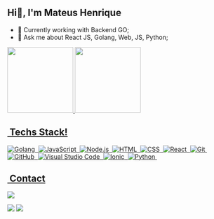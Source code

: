  ## Hi👋, I'm Mateus Henrique


- 🔭 Currently working with Backend GO;
- 💬 Ask me about React JS, Golang, Web, JS, Python;




<div style="display: inline_block">
  <a href="https://github.com/mateus-henrique-silva">
  <img height="150em" src="https://github-readme-stats.vercel.app/api?username=mateus-henrique-silva&show_icons=true&theme=dark&include_all_commits=true&count_private=true"/>
  <img height="150em" src="https://github-readme-stats.vercel.app/api/top-langs/?username=mateus-henrique-silva&layout=compact&langs_count=7&theme=dark"/>
</div>

 
## &nbsp;Techs Stack!
![Golang](https://img.shields.io/badge/-go-05122A?style=flat&logo=go)&nbsp;
![JavaScript](https://img.shields.io/badge/-JavaScript-05122A?style=flat&logo=javascript)&nbsp;
![Node.js](https://img.shields.io/badge/-Node.js-05122A?style=flat&logo=node.js)&nbsp;
![HTML](https://img.shields.io/badge/-HTML-05122A?style=flat&logo=HTML5)&nbsp;
![CSS](https://img.shields.io/badge/-CSS-05122A?style=flat&logo=CSS3&logoColor=1572B6)&nbsp;
![React](https://img.shields.io/badge/-React-05122A?style=flat&logo=react)&nbsp;
![Git](https://img.shields.io/badge/-Git-05122A?style=flat&logo=git)&nbsp;
![GitHub](https://img.shields.io/badge/-GitHub-05122A?style=flat&logo=github)&nbsp;
![Visual Studio Code](https://img.shields.io/badge/-Visual%20Studio%20Code-05122A?style=flat&logo=visual-studio-code&logoColor=007ACC)&nbsp;
![Ionic](https://img.shields.io/badge/-Ionic-05122A?style=flat&logo=ionic)&nbsp;
![Python](https://img.shields.io/badge/-Python-05122A?style=flat&logo=python)&nbsp;
 

  ##
  ## &nbsp;Contact
<div style="display: inline_block"> 
  <a href="https://instagram.com/_matthenrique_/" target="_blank"><img src="https://img.shields.io/badge/-Instagram-%23E4405F?style=for-the-badge&logo=instagram&logoColor=white" target="_blank"></a>

  <a href = "mailto:magtash68@gmail.com"><img src="https://img.shields.io/badge/-Gmail-%23333?style=for-the-badge&logo=gmail&logoColor=white" target="_blank"></a>
  <a href="https://www.linkedin.com/in/mateus-henrique-da-silva/" target="_blank"><img src="https://img.shields.io/badge/-LinkedIn-%230077B5?style=for-the-badge&logo=linkedin&logoColor=white" target="_blank"></a> 

  
 
</div>
